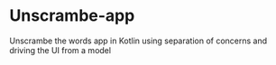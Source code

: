 # Unscrambe-app
Unscrambe the words app in Kotlin using separation of concerns and driving the UI from a model
